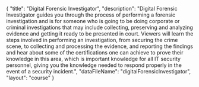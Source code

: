 {
	"title": "Digital Forensic Investigator",
	"description": "Digital Forensic Investigator guides you through the process of performing a forensic investigation and is for someone who is going to be doing corporate or criminal investigations that may include collecting, preserving and analyzing evidence and getting it ready to be presented in court. Viewers will learn the steps involved in performing an investigation, from securing the crime scene, to collecting and processing the evidence, and reporting the findings and hear about some of the certifications one can achieve to prove their knowledge in this area, which is important knowledge for all IT security personnel, giving you the knowledge needed to respond properly in the event of a security incident.",
	"dataFileName": "digitalForensicInvestigator",
	"layout": "course"
}